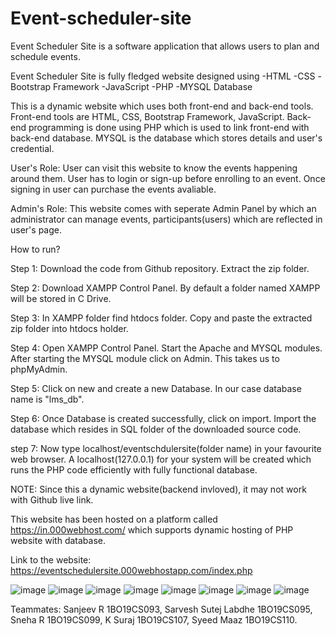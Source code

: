 # Event-scheduler-site
Event Scheduler Site is a software application that allows users to plan and schedule events. 


Event Scheduler Site is fully fledged website designed using 
-HTML
-CSS
-Bootstrap Framework
-JavaScript
-PHP
-MYSQL Database

This is a dynamic website which uses both front-end and back-end tools. Front-end tools are HTML, CSS, Bootstrap Framework, JavaScript. Back-end programming is done using PHP which 
is used to link front-end with back-end database.
MYSQL is the database which stores details and user's credential. 

User's Role:
User can visit this website to know the events happening around them. User has to login or sign-up before enrolling to an event. Once signing in user can purchase the events 
avaliable.

Admin's Role:
This website comes with seperate Admin Panel by which an administrator can manage events, participants(users) which are reflected in user's page.


How to run?

Step 1: Download the code from Github repository. Extract the zip folder.

Step 2: Download XAMPP Control Panel. By default a folder named XAMPP will be stored in C Drive.

Step 3: In XAMPP folder find htdocs folder. Copy and paste the extracted zip folder into htdocs holder.

Step 4: Open XAMPP Control Panel. Start the Apache and MYSQL modules. After starting the MYSQL module click on Admin. This takes us to phpMyAdmin.

Step 5: Click on new and create a new Database. In our case database name is "lms_db".

Step 6: Once Database is created successfully, click on import. Import the database which resides in SQL folder of the downloaded source code.

step 7: Now type localhost/eventschdulersite(folder name) in your favourite web browser. A localhost(127.0.0.1) for your system will be created which runs the 
        PHP code efficiently with fully functional database.




NOTE: Since this a dynamic website(backend invloved), it may not work with Github live link.

This website has been hosted on a platform called https://in.000webhost.com/ which supports dynamic hosting of PHP website with database.

Link to the website: https://eventschedulersite.000webhostapp.com/index.php

![image](https://user-images.githubusercontent.com/89179742/193827647-03b41d1c-911d-4621-9964-e75d3b6bc870.png)
![image](https://user-images.githubusercontent.com/89179742/193827668-626d4b2f-5c33-4cf0-8b10-d2a7f590362b.png)
![image](https://user-images.githubusercontent.com/89179742/193827689-8eb1ffc7-16ac-4e82-985f-65baae5b59a2.png)
![image](https://user-images.githubusercontent.com/89179742/193827708-3471c325-3dee-4dbf-8e4b-eac76c453796.png)
![image](https://user-images.githubusercontent.com/89179742/193827726-68af3f56-98ce-4991-99e7-e8eab5cdaa3e.png)
![image](https://user-images.githubusercontent.com/89179742/193827756-ad389e7f-4b08-476e-878d-ec036484dd40.png)
![image](https://user-images.githubusercontent.com/89179742/193827777-78b32c89-9aa7-4a38-90ac-065ecd75e91a.png)
![image](https://user-images.githubusercontent.com/89179742/193827801-4e39a1e1-26a8-43ac-8410-7e05fd7f5904.png)

Teammates:
Sanjeev R 1BO19CS093,
Sarvesh Sutej Labdhe 1BO19CS095,
Sneha R 1BO19CS099,
K Suraj 1BO19CS107,
Syeed Maaz 1BO19CS110.


